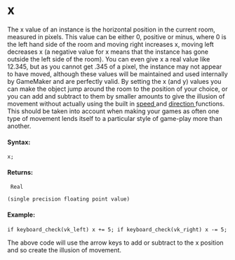 # x

The x value of an instance is the horizontal position in the current
room, measured in pixels. This value can be either 0, positive or minus,
where 0 is the left hand side of the room and moving right increases x,
moving left decreases x (a negative value for x means that the instance
has gone outside the left side of the room). You can even give x a real
value like 12.345, but as you cannot get .345 of a pixel, the instance
may not appear to have moved, although these values will be maintained
and used internally by GameMaker and are perfectly valid. By setting the
x (and y) values you can make the object jump around the room to the
position of your choice, or you can add and subtract to them by smaller
amounts to give the illusion of movement without actually using the
built in [ speed ](speed) and [ direction ](direction)
functions. This should be taken into account when making your games as
often one type of movement lends itself to a particular style of
game-play more than another.

#### Syntax:

``` gml
x;
```

#### Returns:

``` gml
 Real

(single precision floating point value)
```

#### Example:

``` gml
if keyboard_check(vk_left) x += 5; if keyboard_check(vk_right) x -= 5;
```

The above code will use the arrow keys to add or subtract to the x
position and so create the illusion of movement.
